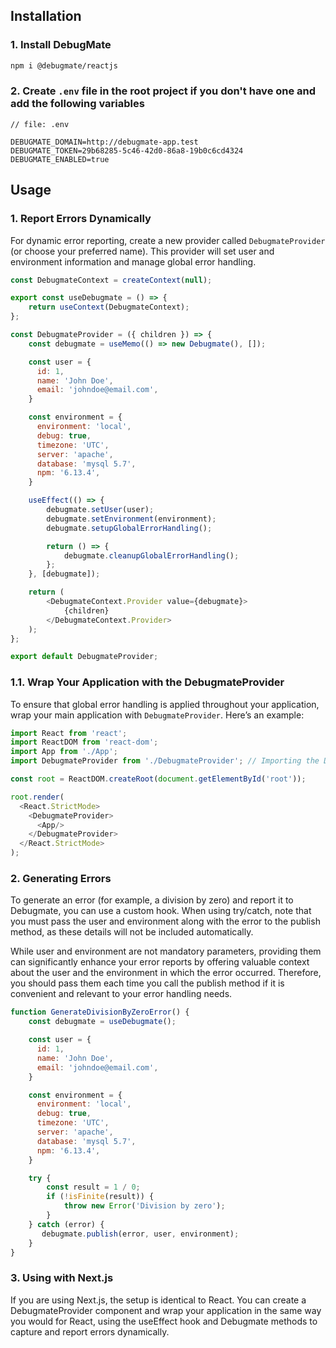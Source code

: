 ## Installation

### 1. Install DebugMate
```bash
npm i @debugmate/reactjs
```

### 2. Create `.env` file in the root project if you don't have one and add the following variables
```.env
// file: .env

DEBUGMATE_DOMAIN=http://debugmate-app.test
DEBUGMATE_TOKEN=29b68285-5c46-42d0-86a8-19b0c6cd4324
DEBUGMATE_ENABLED=true
```


## Usage

### 1. Report Errors Dynamically
For dynamic error reporting, create a new provider called `DebugmateProvider` (or choose your preferred name). This provider will set user and environment information and manage global error handling.

```js
const DebugmateContext = createContext(null);

export const useDebugmate = () => {
    return useContext(DebugmateContext);
};

const DebugmateProvider = ({ children }) => {
    const debugmate = useMemo(() => new Debugmate(), []);

    const user = {
      id: 1,
      name: 'John Doe',
      email: 'johndoe@email.com',
    }

    const environment = {
      environment: 'local',
      debug: true,
      timezone: 'UTC',
      server: 'apache',
      database: 'mysql 5.7',
      npm: '6.13.4',
    }

    useEffect(() => {
        debugmate.setUser(user);
        debugmate.setEnvironment(environment);
        debugmate.setupGlobalErrorHandling();

        return () => {
            debugmate.cleanupGlobalErrorHandling();
        };
    }, [debugmate]);

    return (
        <DebugmateContext.Provider value={debugmate}>
            {children}
        </DebugmateContext.Provider>
    );
};

export default DebugmateProvider;
```

### 1.1. Wrap Your Application with the DebugmateProvider

To ensure that global error handling is applied throughout your application, wrap your main application with `DebugmateProvider`. Here’s an example:

```js
import React from 'react';
import ReactDOM from 'react-dom';
import App from './App';
import DebugmateProvider from './DebugmateProvider'; // Importing the DebugmateProvider

const root = ReactDOM.createRoot(document.getElementById('root'));

root.render(
  <React.StrictMode>
    <DebugmateProvider>
      <App/>
    </DebugmateProvider>
  </React.StrictMode>
);
```

### 2. Generating Errors
To generate an error (for example, a division by zero) and report it to Debugmate, you can use a custom hook. When using try/catch, note that you must pass the user and environment along with the error to the publish method, as these details will not be included automatically.

While user and environment are not mandatory parameters, providing them can significantly enhance your error reports by offering valuable context about the user and the environment in which the error occurred. Therefore, you should pass them each time you call the publish method if it is convenient and relevant to your error handling needs.
```js
function GenerateDivisionByZeroError() {
    const debugmate = useDebugmate();

    const user = {
      id: 1,
      name: 'John Doe',
      email: 'johndoe@email.com',
    }

    const environment = {
      environment: 'local',
      debug: true,
      timezone: 'UTC',
      server: 'apache',
      database: 'mysql 5.7',
      npm: '6.13.4',
    }

    try {
        const result = 1 / 0;
        if (!isFinite(result)) {
            throw new Error('Division by zero');
        }
    } catch (error) {
       debugmate.publish(error, user, environment);
    }
}
```
### 3. Using with Next.js

If you are using Next.js, the setup is identical to React. You can create a DebugmateProvider component and wrap your application in the same way you would for React, using the useEffect hook and Debugmate methods to capture and report errors dynamically.
